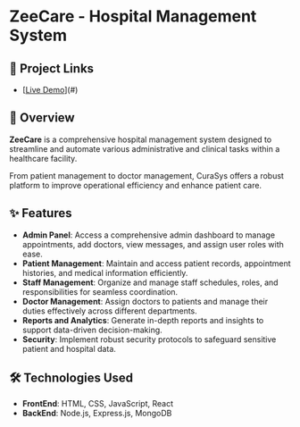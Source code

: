 # ZeeCare - Hospital Management System

## 🔗 Project Links
- [[Live Demo](https://zeecare-patient-portal.netlify.app/)](#)

## 📖 Overview

**ZeeCare** is a comprehensive hospital management system designed to streamline and automate various administrative and clinical tasks within a healthcare facility. 

From patient management to doctor management, CuraSys offers a robust platform to improve operational efficiency and enhance patient care.

## ✨ Features

- **Admin Panel**: Access a comprehensive admin dashboard to manage appointments, add doctors, view messages, and assign user roles with ease.
- **Patient Management**: Maintain and access patient records, appointment histories, and medical information efficiently.
- **Staff Management**: Organize and manage staff schedules, roles, and responsibilities for seamless coordination.
- **Doctor Management**: Assign doctors to patients and manage their duties effectively across different departments.
- **Reports and Analytics**: Generate in-depth reports and insights to support data-driven decision-making.
- **Security**: Implement robust security protocols to safeguard sensitive patient and hospital data.

## 🛠️ Technologies Used
- **FrontEnd**: HTML, CSS, JavaScript, React
- **BackEnd**: Node.js, Express.js, MongoDB

